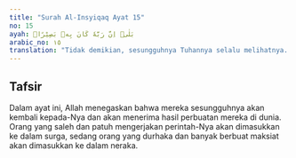 ```yaml
---
title: "Surah Al-Insyiqaq Ayat 15"
no: 15
ayah: بَلٰىۛ اِنَّ رَبَّهٗ كَانَ بِهٖ بَصِيْرًاۗ 
arabic_no: ١٥
translation: "Tidak demikian, sesungguhnya Tuhannya selalu melihatnya. "
---
```


## Tafsir

Dalam ayat ini, Allah menegaskan bahwa mereka sesungguhnya akan kembali kepada-Nya dan akan menerima hasil perbuatan mereka di dunia. Orang yang saleh dan patuh mengerjakan perintah-Nya akan dimasukkan ke dalam surga, sedang orang yang durhaka dan banyak berbuat maksiat akan dimasukkan ke dalam neraka.